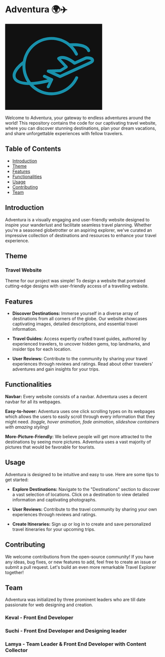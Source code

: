 # Adventura 🌍✈️

![Travel Explorer Banner](./assets/images/Logo.png)

Welcome to Adventura, your gateway to endless adventures around the world! This repository contains the code for our captivating travel website, where you can discover stunning destinations, plan your dream vacations, and share unforgettable experiences with fellow travelers.

## Table of Contents

- [Introduction](#introduction)
- [Theme](#theme)
- [Features](#features)
- [Functionalities](#Functionalities)
- [Usage](#usage)
- [Contributing](#contributing)
- [Team](#team)

## Introduction

Adventura is a visually engaging and user-friendly website designed to inspire your wanderlust and facilitate seamless travel planning. Whether you're a seasoned globetrotter or an aspiring explorer, we've curated an impressive collection of destinations and resources to enhance your travel experience.

## Theme

### Travel Website

Theme for our project was simple! To design a website that portraied cutting-edge designs with user-friendly access of a travelling website.

## Features

- **Discover Destinations:** Immerse yourself in a diverse array of destinations from all corners of the globe. Our website showcases captivating images, detailed descriptions, and essential travel information.

- **Travel Guides:** Access expertly crafted travel guides, authored by experienced travelers, to uncover hidden gems, top landmarks, and insider tips for each location.

- **User Reviews:** Contribute to the community by sharing your travel experiences through reviews and ratings. Read about other travelers' adventures and gain insights for your trips.

## Functionalities

**Navbar:** Every website consists of a navbar. Adventura uses a decent navbar for all its webpages.

**Easy-to-hover:** Adventura uses one click scrolling types on its webpages which allows the users to easily scroll through every information that they might need.
*(toggle, hover animation, fade animation, slideshow containers with amazing styling)*

**More-Picture-Friendly:** We believe people will get more attracted to the destinations by seeing more pictures. Adventura uses a vast majority of pictures that would be favorable for tourists.

## Usage

Adventura is designed to be intuitive and easy to use. Here are some tips to get started:

- **Explore Destinations:** Navigate to the "Destinations" section to discover a vast selection of locations. Click on a destination to view detailed information and captivating photographs.

- **User Reviews:** Contribute to the travel community by sharing your own experiences through reviews and ratings.

- **Create Itineraries:** Sign up or log in to create and save personalized travel itineraries for your upcoming trips.

## Contributing

We welcome contributions from the open-source community! If you have any ideas, bug fixes, or new features to add, feel free to create an issue or submit a pull request. Let's build an even more remarkable Travel Explorer together!

## Team

Adventura was initialized by three prominent leaders who are till date passionate for web designing and creation.
### Keval - Front End Developer
### Suchi - Front End Developer and Designing leader
### Lamya - Team Leader & Front End Developer with Content Collector

